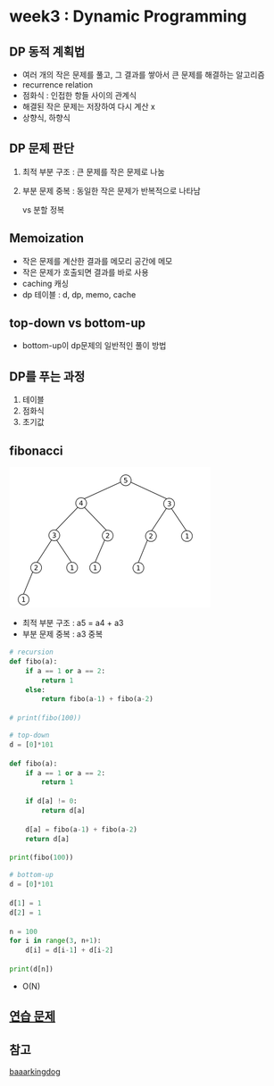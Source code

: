 # week3 : Dynamic Programming

## DP 동적 계획법
* 여러 개의 작은 문제를 풀고, 그 결과를 쌓아서 큰 문제를 해결하는 알고리즘
* recurrence relation
* 점화식 : 인접한 항들 사이의 관계식
* 해결된 작은 문제는 저장하여 다시 계산 x
* 상향식, 하향식

## DP 문제 판단
1. 최적 부분 구조 : 큰 문제를 작은 문제로 나눔
2. 부분 문제 중복 : 동일한 작은 문제가 반복적으로 나타남

   vs 분할 정복

## Memoization
* 작은 문제를 계산한 결과를 메모리 공간에 메모
* 작은 문제가 호출되면 결과를 바로 사용
* caching 캐싱
* dp 테이블 : d, dp, memo, cache

## top-down vs bottom-up
* bottom-up이 dp문제의 일반적인 풀이 방법

## DP를 푸는 과정
1. 테이블
2. 점화식 
3. 초기값

## fibonacci
![피보나치](./img/2022-08-13-04-18-09.png)
* 최적 부분 구조 : a5 = a4 + a3
* 부분 문제 중복 : a3 중복

```python
# recursion
def fibo(a):
    if a == 1 or a == 2:
        return 1
    else:
        return fibo(a-1) + fibo(a-2)

# print(fibo(100))
```
```python
# top-down
d = [0]*101

def fibo(a):
    if a == 1 or a == 2:
        return 1

    if d[a] != 0:
        return d[a]

    d[a] = fibo(a-1) + fibo(a-2)
    return d[a]

print(fibo(100))
```
```python
# bottom-up
d = [0]*101

d[1] = 1
d[2] = 1

n = 100
for i in range(3, n+1):
    d[i] = d[i-1] + d[i-2]

print(d[n])
```
* O(N)

## [연습 문제](https://github.com/encrypted-def/basic-algo-lecture/blob/master/workbook/0x10.md)


## 참고
[baaarkingdog](https://www.youtube.com/watch?v=5leTtB3PQu0)